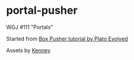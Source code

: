 # portal-pusher
WGJ #111 "Portals"

Started from [Box Pusher tutorial by Plato Evolved](https://www.youtube.com/watch?v=ESh8phnmiXg)

Assets by [Kenney](https://kenney.nl/)
